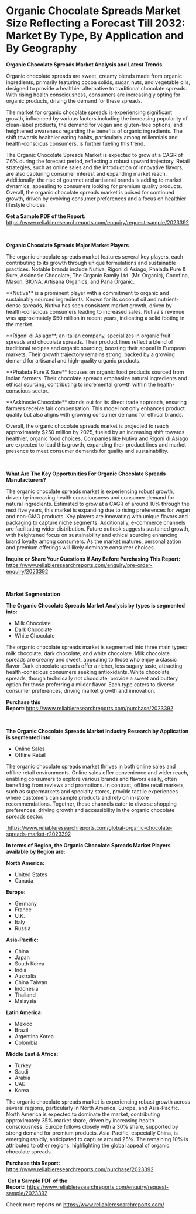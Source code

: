 <p><h1>Organic Chocolate Spreads Market Size Reflecting a Forecast Till 2032: Market By Type, By Application and By Geography</h1></p><p><strong>Organic Chocolate Spreads Market Analysis and Latest Trends</strong></p>
<p><p>Organic chocolate spreads are sweet, creamy blends made from organic ingredients, primarily featuring cocoa solids, sugar, nuts, and vegetable oils, designed to provide a healthier alternative to traditional chocolate spreads. With rising health consciousness, consumers are increasingly opting for organic products, driving the demand for these spreads.</p><p>The market for organic chocolate spreads is experiencing significant growth, influenced by various factors including the increasing popularity of clean-label products, the demand for vegan and gluten-free options, and heightened awareness regarding the benefits of organic ingredients. The shift towards healthier eating habits, particularly among millennials and health-conscious consumers, is further fueling this trend.</p><p>The Organic Chocolate Spreads Market is expected to grow at a CAGR of 7.6% during the forecast period, reflecting a robust upward trajectory. Retail strategies, such as online sales and the introduction of innovative flavors, are also capturing consumer interest and expanding market reach. Additionally, the rise of gourmet and artisanal brands is adding to market dynamics, appealing to consumers looking for premium quality products. Overall, the organic chocolate spreads market is poised for continued growth, driven by evolving consumer preferences and a focus on healthier lifestyle choices.</p></p>
<p><strong>Get a Sample PDF of the Report:&nbsp;</strong> <a href="https://www.reliableresearchreports.com/enquiry/request-sample/2023392?utm_campaign=2295&utm_medium=2&utm_source=Github&utm_content=ia&utm_term=29032025&utm_id=organic-chocolate-spreads">https://www.reliableresearchreports.com/enquiry/request-sample/2023392</a></p>
<p>&nbsp;</p>
<p><strong>Organic Chocolate Spreads Major Market Players</strong></p>
<p><p>The organic chocolate spreads market features several key players, each contributing to its growth through unique formulations and sustainable practices. Notable brands include Nutiva, Rigoni di Asiago, Phalada Pure & Sure, Askinosie Chocolate, The Organic Family Ltd. (Mr. Organic), Cocofina, Mason, BIONA, Artisana Organics, and Pana Organic.</p><p>**Nutiva** is a prominent player with a commitment to organic and sustainably sourced ingredients. Known for its coconut oil and nutrient-dense spreads, Nutiva has seen consistent market growth, driven by health-conscious consumers leading to increased sales. Nutiva's revenue was approximately $50 million in recent years, indicating a solid footing in the market.</p><p>**Rigoni di Asiago**, an Italian company, specializes in organic fruit spreads and chocolate spreads. Their product lines reflect a blend of traditional recipes and organic sourcing, boosting their appeal in European markets. Their growth trajectory remains strong, backed by a growing demand for artisanal and high-quality organic products.</p><p>**Phalada Pure & Sure** focuses on organic food products sourced from Indian farmers. Their chocolate spreads emphasize natural ingredients and ethical sourcing, contributing to incremental growth within the health-conscious sector.</p><p>**Askinosie Chocolate** stands out for its direct trade approach, ensuring farmers receive fair compensation. This model not only enhances product quality but also aligns with growing consumer demand for ethical brands. </p><p>Overall, the organic chocolate spreads market is projected to reach approximately $250 million by 2025, fueled by an increasing shift towards healthier, organic food choices. Companies like Nutiva and Rigoni di Asiago are expected to lead this growth, expanding their product lines and market presence to meet consumer demands for quality and sustainability.</p></p>
<p>&nbsp;</p>
<p><strong>What Are The Key Opportunities For Organic Chocolate Spreads Manufacturers?</strong></p>
<p><p>The organic chocolate spreads market is experiencing robust growth, driven by increasing health consciousness and consumer demand for natural ingredients. Estimated to grow at a CAGR of around 10% through the next five years, this market is expanding due to rising preferences for vegan and non-GMO products. Key players are innovating with unique flavors and packaging to capture niche segments. Additionally, e-commerce channels are facilitating wider distribution. Future outlook suggests sustained growth, with heightened focus on sustainability and ethical sourcing enhancing brand loyalty among consumers. As the market matures, personalization and premium offerings will likely dominate consumer choices.</p></p>
<p><strong>Inquire or Share Your Questions If Any Before Purchasing This Report:</strong> <a href="https://www.reliableresearchreports.com/enquiry/pre-order-enquiry/2023392?utm_campaign=2295&utm_medium=2&utm_source=Github&utm_content=ia&utm_term=29032025&utm_id=organic-chocolate-spreads">https://www.reliableresearchreports.com/enquiry/pre-order-enquiry/2023392</a></p>
<p>&nbsp;</p>
<p><strong>Market Segmentation</strong></p>
<p><strong>The Organic Chocolate Spreads Market Analysis by types is segmented into:</strong></p>
<p><ul><li>Milk Chocolate</li><li>Dark Chocolate</li><li>White Chocolate</li></ul></p>
<p><p>The organic chocolate spreads market is segmented into three main types: milk chocolate, dark chocolate, and white chocolate. Milk chocolate spreads are creamy and sweet, appealing to those who enjoy a classic flavor. Dark chocolate spreads offer a richer, less sugary taste, attracting health-conscious consumers seeking antioxidants. White chocolate spreads, though technically not chocolate, provide a sweet and buttery option for those preferring a milder flavor. Each type caters to diverse consumer preferences, driving market growth and innovation.</p></p>
<p><strong>Purchase this Report:&nbsp;</strong><a href="https://www.reliableresearchreports.com/purchase/2023392?utm_campaign=2295&utm_medium=2&utm_source=Github&utm_content=ia&utm_term=29032025&utm_id=organic-chocolate-spreads">https://www.reliableresearchreports.com/purchase/2023392</a></p>
<p>&nbsp;</p>
<p><strong>The Organic Chocolate Spreads Market Industry Research by Application is segmented into:</strong></p>
<p><ul><li>Online Sales</li><li>Offline Retail</li></ul></p>
<p><p>The organic chocolate spreads market thrives in both online sales and offline retail environments. Online sales offer convenience and wider reach, enabling consumers to explore various brands and flavors easily, often benefiting from reviews and promotions. In contrast, offline retail markets, such as supermarkets and specialty stores, provide tactile experiences where customers can sample products and rely on in-store recommendations. Together, these channels cater to diverse shopping preferences, driving growth and accessibility in the organic chocolate spreads sector.</p></p>
<p><a href="https://www.reliableresearchreports.com/global-organic-chocolate-spreads-market-r2023392?utm_campaign=2295&utm_medium=2&utm_source=Github&utm_content=ia&utm_term=29032025&utm_id=organic-chocolate-spreads">&nbsp;https://www.reliableresearchreports.com/global-organic-chocolate-spreads-market-r2023392</a></p>
<p><strong>In terms of Region, the Organic Chocolate Spreads Market Players available by Region are:</strong></p>
<p>
    <p> <strong> North America: </strong>
        <ul>
            <li>United States</li>
            <li>Canada</li>
        </ul>
        </p> 
    <p> <strong> Europe: </strong>
        <ul>
            <li>Germany</li>
            <li>France</li>
            <li>U.K.</li>
            <li>Italy</li>
            <li>Russia</li>
        </ul>
        </p> 
    <p> <strong> Asia-Pacific: </strong>
        <ul>
            <li>China</li>
            <li>Japan</li>
            <li>South Korea</li>
            <li>India</li>
            <li>Australia</li>
            <li>China Taiwan</li>
            <li>Indonesia</li>
            <li>Thailand</li>
            <li>Malaysia</li>
        </ul>
        </p> 
    <p> <strong> Latin America: </strong>
        <ul>
            <li>Mexico</li>
            <li>Brazil</li>
            <li>Argentina Korea</li>
            <li>Colombia</li>
        </ul>
        </p> 
    <p> <strong> Middle East & Africa: </strong>
        <ul>
            <li>Turkey</li>
            <li>Saudi</li>
            <li>Arabia</li>
            <li>UAE</li>
            <li>Korea</li>
        </ul>
    </p>
    </p>
<p><p>The organic chocolate spreads market is experiencing robust growth across several regions, particularly in North America, Europe, and Asia-Pacific. North America is expected to dominate the market, contributing approximately 35% market share, driven by increasing health consciousness. Europe follows closely with a 30% share, supported by strong demand for premium products. Asia-Pacific, especially China, is emerging rapidly, anticipated to capture around 25%. The remaining 10% is attributed to other regions, highlighting the global appeal of organic chocolate spreads.</p></p>
<p><strong>Purchase this Report: </strong><a href="https://www.reliableresearchreports.com/purchase/2023392?utm_campaign=2295&utm_medium=2&utm_source=Github&utm_content=ia&utm_term=29032025&utm_id=organic-chocolate-spreads">https://www.reliableresearchreports.com/purchase/2023392</a></p>
<p>&nbsp;<strong>Get a Sample PDF of the Report:&nbsp;&nbsp;</strong><a href="https://www.reliableresearchreports.com/enquiry/request-sample/2023392?utm_campaign=2295&utm_medium=2&utm_source=Github&utm_content=ia&utm_term=29032025&utm_id=organic-chocolate-spreads">https://www.reliableresearchreports.com/enquiry/request-sample/2023392</a></p>
<p><strong></strong></p>
<p>Check more reports on <a href="https://www.reliableresearchreports.com/?utm_campaign=2295&utm_medium=2&utm_source=Github&utm_content=ia&utm_term=29032025&utm_id=organic-chocolate-spreads">https://www.reliableresearchreports.com/</a></p>